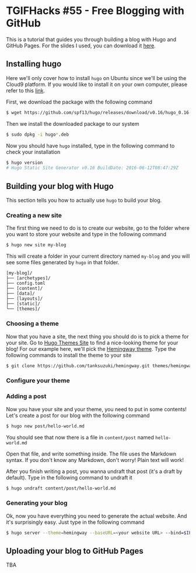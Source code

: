 # TGIFHacks #55 - Free Blogging with GitHub

This is a tutorial that guides you through building a blog with Hugo and GitHub Pages. For the slides I used, you can download it [here](https://github.com/ntuoss/Workshops/raw/master/TGIFHacks%20%2355%20-%20Free%20Blogging%20with%20GitHub/slides.pdf).

## Installing hugo

Here we'll only cover how to install `hugo` on Ubuntu since we'll be using the Cloud9 platform. If you would like to install it on your own computer, please refer to this [link](https://gohugo.io/overview/installing/).

First, we download the package with the following command

```bash
$ wget https://github.com/spf13/hugo/releases/download/v0.16/hugo_0.16-1_amd64.deb
```

Then we install the downloaded package to our system

```bash
$ sudo dpkg -i hugo*.deb
```

Now you should have `hugo` installed, type in the following command to check your installation

```bash
$ hugo version
# Hugo Static Site Generator v0.16 BuildDate: 2016-06-12T08:47:29Z
```

## Building your blog with Hugo

This section tells you how to actually use `hugo` to build your blog.

### Creating a new site

The first thing we need to do is to create our website, go to the folder where you want to store your website and type in the following command

```bash
$ hugo new site my-blog
```

This will create a folder in your current directory named `my-blog` and you will see some files generated by `hugo` in that folder.

```
[my-blog]/
├── [archetypes]/
├── config.toml
├── [content]/
├── [data]/
├── [layouts]/
├── [static]/
└── [themes]/
```

### Choosing a theme

Now that you have a site, the next thing you should do is to pick a theme for your site. Go to [Hugo Themes Site](https://themes.gohugo.io) to find a nice-looking theme for your blog! For our example here, we'll pick the [Hemingway theme](http://themes.gohugo.io/hemingway/). Type the following commands to install the theme to your site

```bash
$ git clone https://github.com/tanksuzuki/hemingway.git themes/hemingway
```

### Configure your theme

### Adding a post

Now you have your site and your theme, you need to put in some contents! Let's create a post for our blog with the following command

```bash
$ hugo new post/hello-world.md
```

You should see that now there is a file in `content/post` named `hello-world.md`

Open that file, and write something inside. The file uses the Markdown syntax. If you don't know any Markdown, don't worry! Plain text will work!

After you finish writing a post, you wanna undraft that post (it's a draft by default). Type in the following command to undraft it

```bash
$ hugo undraft content/post/hello-world.md
```

### Generating your blog

Ok, now you have everything you need to generate the actual website. And it's surprisingly easy. Just type in the following command

```bash
$ hugo server --theme=hemingway --baseURL=<your website URL> --bind=$IP --port=$PORT 
```

## Uploading your blog to GitHub Pages

TBA



